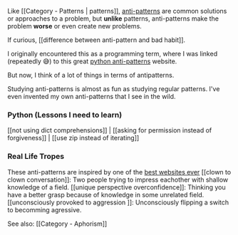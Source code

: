 Like [[Category - Patterns | patterns]], [anti-patterns](https://en.wikipedia.org/wiki/Anti-pattern) are common solutions or approaches to a problem, but **unlike**  patterns, anti-patterns make the problem **worse** or even create new problems. 

If curious, [[difference between anti-pattern and bad habit]].

I originally encountered this as a programming term, where I was linked (repeatedly 😅) to this great [python anti-patterns](https://docs.quantifiedcode.com/python-anti-patterns/) website.

But now, I think of a lot of things in terms of antipatterns.

Studying anti-patterns is almost as fun as studying regular patterns. I've even invented my own anti-patterns that I see in the wild.

### Python (Lessons I need to learn)
[[not using dict comprehensions]] | [[asking for permission instead of forgiveness]] | [[use zip instead of iterating]]

### Real Life Tropes
These anti-patterns are inspired by one of the [best websites ever](https://tvtropes.org)
[[clown to clown conversation]]: Two people trying to impress eachother with shallow knowledge of a field.
[[unique perspective overconfidence]]: Thinking you have a better grasp because of knowledge in some unrelated field.
[[unconsciously provoked to aggression ]]: Unconsciously flipping a switch to becomming agressive.

See also: [[Category - Aphorism]]